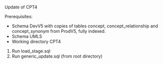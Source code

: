 Update of CPT4

Prerequisites:
- Schema DevV5 with copies of tables concept, concept_relationship and concept_synonym from ProdV5, fully indexed. 
- Schema UMLS
- Working directory CPT4

1. Run load_stage.sql
2. Run generic_update.sql (from root directory)

 